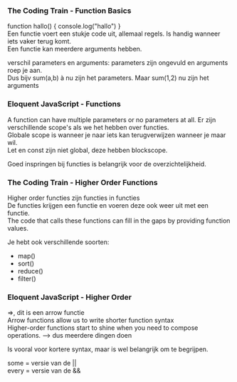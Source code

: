 ### The Coding Train - Function Basics
function hallo() {
  console.log("hallo")
}  
Een functie voert een stukje code uit, allemaal regels. Is handig wanneer iets vaker terug komt.  
Een functie kan meerdere arguments hebben.

verschil parameters en arguments: parameters zijn ongevuld en arguments roep je aan.  
Dus bijv sum(a,b) à nu zijn het parameters. Maar sum(1,2) nu zijn het arguments

### Eloquent JavaScript - Functions 
A function can have multiple parameters or no parameters at all.
Er zijn verschillende scope's als we het hebben over functies.  
Globale scope is wanneer je naar iets kan terugverwijzen wanneer je maar wil.  
Let en const zijn niet global, deze hebben blockscope.  

Goed inspringen bij functies is belangrijk voor de overzichtelijkheid.

### The Coding Train - Higher Order Functions
Higher order functies zijn functies in functies  
De functies krijgen een functie en voeren deze ook weer uit met een functie.  
The code that calls these functions can fill in the gaps by providing function values.

Je hebt ook verschillende soorten:  
- map()  
- sort()  
- reduce()  
- filter()  

### Eloquent JavaScript - Higher Order
=>, dit is een arrow functie  
Arrow functions allow us to write shorter function syntax  
Higher-order functions start to shine when you need to compose operations.  --> dus meerdere dingen doen

Is vooral voor kortere syntax, maar is wel belangrijk om te begrijpen.  

some = versie van de ||  
every = versie van de &&

